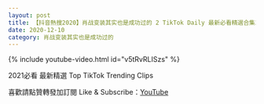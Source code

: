```yaml
---
layout: post
title: 【抖音熱搜2020】肖战变装其实也是成功过的 2 TikTok Daily 最新必看精選合集2020 12 10
date: 2020-12-10
category: 肖战变装其实也是成功过的
---
```


{% include youtube-video.html id="v5tRvRLISzs" %}

2021必看 最新精選 Top TikTok Trending Clips

喜歡請點贊轉發加訂閱 Like & Subscribe：[YouTube](https://www.youtube.com/channel/UCAoR7VcanIPd04uEq_GIylA/videos)

